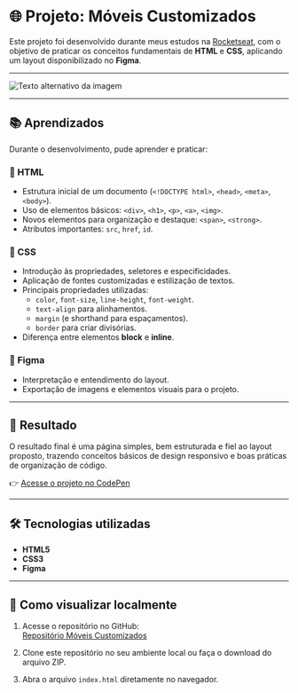 # 🌐 Projeto: Móveis Customizados  

Este projeto foi desenvolvido durante meus estudos na [Rocketseat](https://app.rocketseat.com.br), com o objetivo de praticar os conceitos fundamentais de **HTML** e **CSS**, aplicando um layout disponibilizado no **Figma**.  

---

![Texto alternativo da imagem](https://i.imgur.com/Tzu4WzK.png)

---

## 📚 Aprendizados  

Durante o desenvolvimento, pude aprender e praticar:  

### 🔹 HTML
- Estrutura inicial de um documento (`<!DOCTYPE html>`, `<head>`, `<meta>`, `<body>`).  
- Uso de elementos básicos: `<div>`, `<h1>`, `<p>`, `<a>`, `<img>`.  
- Novos elementos para organização e destaque: `<span>`, `<strong>`.  
- Atributos importantes: `src`, `href`, `id`.  

### 🔹 CSS
- Introdução às propriedades, seletores e especificidades.  
- Aplicação de fontes customizadas e estilização de textos.  
- Principais propriedades utilizadas:  
  - `color`, `font-size`, `line-height`, `font-weight`.  
  - `text-align` para alinhamentos.  
  - `margin` (e shorthand para espaçamentos).  
  - `border` para criar divisórias.  
- Diferença entre elementos **block** e **inline**.  

### 🔹 Figma
- Interpretação e entendimento do layout.  
- Exportação de imagens e elementos visuais para o projeto.  

---

## 🚀 Resultado  

O resultado final é uma página simples, bem estruturada e fiel ao layout proposto, trazendo conceitos básicos de design responsivo e boas práticas de organização de código.  

👉 <a href="https://codepen.io/Charbel-Daher-the-vuer/pen/jEbeRNv" target="_blank">Acesse o projeto no CodePen</a>

---

## 🛠️ Tecnologias utilizadas  
- **HTML5**  
- **CSS3**  
- **Figma**  

---

## 📌 Como visualizar localmente  

1. Acesse o repositório no GitHub:  
   [Repositório Móveis Customizados](https://github.com/charbeldecastro/moveis-customizados)

2. Clone este repositório no seu ambiente local ou faça o download do arquivo ZIP.  

3. Abra o arquivo `index.html` diretamente no navegador. 
